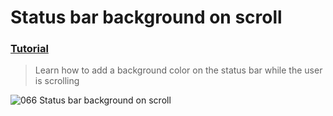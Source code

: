  # Status bar background on scroll
 ### [Tutorial](https://designcode.io/swiftui-handbook-status-bar-background-on-scroll)
> Learn how to add a background color on the status bar while the user is scrolling

![066  Status bar background on scroll](https://github.com/mrgsdev/DesignCode/assets/157994617/e6fb0c59-2fc4-4d81-b146-a40c98e39863)
